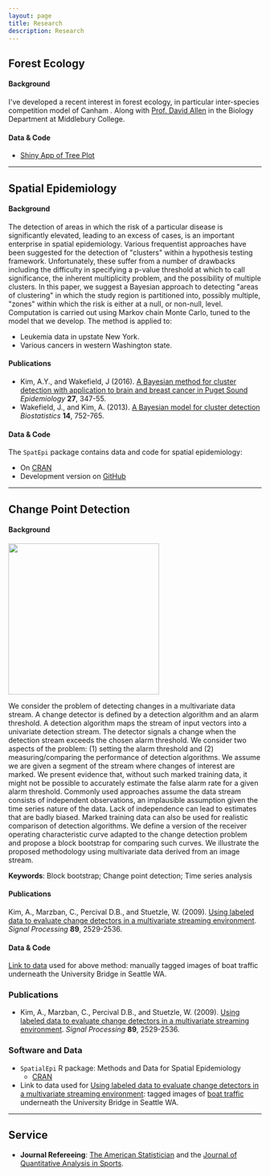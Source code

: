 ```yaml
---
layout: page
title: Research
description: Research
---
```



## Forest Ecology

#### **Background**

I've developed a recent interest in forest ecology, in particular inter-species 
competition model of Canham . Along with [Prof. David
Allen](http://www.middlebury.edu/academics/bio/faculty/node/352418) in the
Biology Department at Middlebury College.

#### **Data & Code**

* [Shiny App of Tree Plot](https://shiny.middlebury.edu:3838/aykim/Focal_Trees/)



<hr>


## Spatial Epidemiology

#### **Background**

The detection of areas in which the risk of a particular disease is 
significantly elevated, leading to an excess of cases, is an important 
enterprise in spatial epidemiology. Various frequentist approaches have been 
suggested for the detection of "clusters" within a hypothesis testing framework.
Unfortunately, these suffer from a number of drawbacks including the difficulty 
in specifying a p-value threshold at which to call significance, the inherent 
multiplicity problem, and the possibility of multiple clusters. In this paper, 
we suggest a Bayesian approach to detecting "areas of clustering" in which the 
study region is partitioned into, possibly multiple, "zones" within which the 
risk is either at a null, or non-null, level. Computation is carried out using 
Markov chain Monte Carlo, tuned to the model that we develop. The method is
applied to:

* Leukemia data in upstate New York.
* Various cancers in western Washington state.

#### **Publications**

* Kim, A.Y., and Wakefield, J (2016). [A Bayesian method for cluster detection with application to brain and breast cancer in Puget Sound](http://www.ncbi.nlm.nih.gov/pubmed/26841056) *Epidemiology* **27**, 347-55.
* Wakefield, J., and Kim, A. (2013). [A Bayesian model for cluster detection](http://biostatistics.oxfordjournals.org/content/14/4/752)
*Biostatistics* **14**, 752-765.

#### **Data & Code**

The `SpatEpi` package contains data and code for spatial epidemiology:

* On [CRAN](http://cran.r-project.org/package=SpatialEpi)
* Development version on [GitHub](https://github.com/rudeboybert/SpatialEpi)


<hr>


## Change Point Detection

#### **Background**

<img src="{{BASE_PATH}}/assets/images/university_bridge.jpg" width="300">

We consider the problem of detecting changes in a multivariate
data stream. A change detector is defined by a detection algorithm and an alarm
threshold. A detection algorithm maps the stream of input vectors into a
univariate detection stream. The detector signals a change when the detection
stream exceeds the chosen alarm threshold. We consider two aspects of the
problem: (1) setting the alarm threshold and (2) measuring/comparing the
performance of detection algorithms. We assume we are given a segment of the
stream where changes of interest are marked. We present evidence that, without
such marked training data, it might not be possible to accurately estimate the
false alarm rate for a given alarm threshold. Commonly used approaches assume
the data stream consists of independent observations, an implausible assumption
given the time series nature of the data. Lack of independence can lead to
estimates that are badly biased. Marked training data can also be used for
realistic comparison of detection algorithms. We define a version of the
receiver operating characteristic curve adapted to the change detection problem
and propose a block bootstrap for comparing such curves. We illustrate the
proposed methodology using multivariate data derived from an image stream.

**Keywords**: Block bootstrap; Change point detection; Time series analysis

#### **Publications**

Kim, A., Marzban, C., Percival D.B., and Stuetzle, W. (2009). [Using labeled data to evaluate change detectors in a multivariate streaming environment](http://www.sciencedirect.com/science/article/pii/S016516840900173X). *Signal Processing* **89**, 2529-2536.

#### **Data & Code**

[Link to data](http://www.stat.washington.edu/research/changedetection/) used for above method: manually tagged images of boat traffic
underneath the University Bridge in Seattle WA.






### Publications

* Kim, A., Marzban, C., Percival D.B., and Stuetzle, W. (2009). [Using labeled data to evaluate change detectors
in a multivariate streaming environment](http://dx.doi.org/10.1016/j.sigpro.2009.04.011). *Signal Processing* **89**, 2529-2536.


### Software and Data

*  `SpatialEpi` R package: Methods and Data for Spatial Epidemiology
    + [CRAN](http://cran.r-project.org/web/packages/SpatialEpi/index.html)
* Link to data used for [Using labeled data to evaluate change detectors in a multivariate streaming environment](http://dx.doi.org/10.1016/j.sigpro.2009.04.011): tagged images of [boat traffic](http://www.stat.washington.edu/research/changedetection/) underneath the University Bridge in Seattle WA.




<hr>


## Service

* **Journal Refereeing**: [The American Statistician](http://www.tandfonline.com/toc/utas20/current) and the [Journal of Quantitative Analysis in Sports](www.degruyter.com/view/j/jqas).
